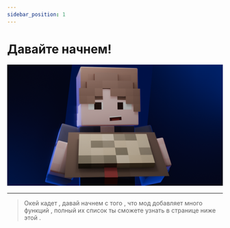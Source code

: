 ```yaml
---
sidebar_position: 1
---
```


# Давайте начнем!
![start0001.png](start0001.png)

---

> Окей кадет , давай начнем с того , что мод добавляет много функций , полный их список ты сможете узнать в странице ниже этой .